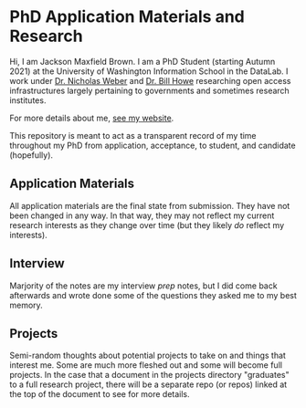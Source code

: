 # PhD Application Materials and Research

Hi, I am Jackson Maxfield Brown. I am a PhD Student (starting Autumn 2021)
at the University of Washington Information School in the DataLab.
I work under [Dr. Nicholas Weber](http://nicweber.info/) and
[Dr. Bill Howe](https://homes.cs.washington.edu/~billhowe/) researching open access
infrastructures largely pertaining to governments and sometimes research institutes.

For more details about me, [see my website](https://jacksonmaxfield.github.io).

This repository is meant to act as a transparent record of my time throughout my
PhD from application, acceptance, to student, and candidate (hopefully).

## Application Materials

All application materials are the final state from submission.
They have not been changed in any way. In that way, they may not reflect
my current research interests as they change over time (but they likely
_do_ reflect my interests).

## Interview

Marjority of the notes are my interview _prep_ notes, but I did come back afterwards
and wrote done some of the questions they asked me to my best memory.

## Projects

Semi-random thoughts about potential projects to take on and things that interest me.
Some are much more fleshed out and some will become full projects. In the case that
a document in the projects directory "graduates" to a full research project, there will
be a separate repo (or repos) linked at the top of the document to see for more details.
